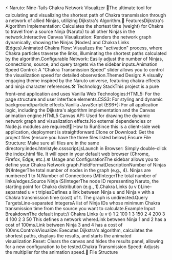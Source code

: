 ⚡ Naruto: Nine-Tails Chakra Network Visualizer 🍥The ultimate tool for calculating and visualizing the shortest path of Chakra transmission through a network of allied Ninjas, utilizing Dijkstra's Algorithm.🌟 FeaturesDijkstra's Algorithm Implementation: Calculates the shortest time (weight) for Chakra to travel from a source Ninja (Naruto) to all other Ninjas in the network.Interactive Canvas Visualization: Renders the network graph dynamically, showing the Ninjas (Nodes) and Chakra Links (Edges).Animated Chakra Flow: Visualizes the "activation" process, where Chakra particles traverse the links, illuminating the shortest paths calculated by the algorithm.Configurable Network: Easily adjust the number of Ninjas, connections, source, and query targets via the sidebar inputs.Animation Speed Control: A "Chakra Transmission Speed" slider allows you to control the visualization speed for detailed observation.Themed Design: A visually engaging theme inspired by the Naruto universe, featuring chakra effects and ninja character references.🛠️ Technology StackThis project is a pure front-end application and uses Vanilla Web Technologies:HTML5: For the page structure and user interface elements.CSS3: For styling and dynamic background/particle effects.Vanilla JavaScript (ES6+): For all application logic, including the Dijkstra's algorithm implementation and the Canvas animation engine.HTML5 Canvas API: Used for drawing the dynamic network graph and visualization effects.No external dependencies or Node.js modules are required!🚀 How to RunSince this is a client-side web application, deployment is straightforward:Clone or Download: Get the project files (ensure you have the three files listed below).Ensure File Structure: Make sure all files are in the same directory:index.htmlstyle.cssscript.jsLaunch in Browser: Simply double-click the index.html file. It will open in your default web browser (Chrome, Firefox, Edge, etc.).⚙️ Usage and ConfigurationThe sidebar allows you to define your Chakra Network graph.FieldFormatDescriptionNumber of Ninjas (N)IntegerThe total number of nodes in the graph (e.g., 4). Ninjas are numbered 1 to N.Number of Connections (M)IntegerThe total number of links/edges.Source Ninja (S)IntegerThe node ID representing Naruto, the starting point for Chakra distribution (e.g., 1).Chakra Links (u v t)Line-separated u v t triplesDefines a link between Ninja u and Ninja v with a Chakra transmission time (cost) of t. The graph is undirected.Query TargetsLine-separated IntegersA list of Ninja IDs whose minimum Chakra transmission time from the source you want to calculate.Example Input BreakdownThe default input:// Chakra Links (u v t)
1 2 100
1 3 150
2 4 200
3 4 100
2 3 50
This defines a network where:Link between Ninja 1 and 2 has a cost of 100ms.Link between Ninja 3 and 4 has a cost of 100ms.ControlsVisualize: Executes Dijkstra's algorithm, calculates the shortest paths, displays the results, and starts the animated visualization.Reset: Clears the canvas and hides the results panel, allowing for a new configuration to be tested.Chakra Transmission Speed: Adjusts the multiplier for the animation speed.📁 File Structure
